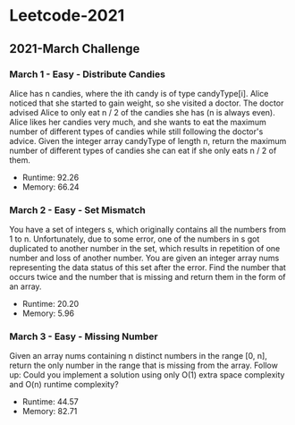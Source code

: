 # Leetcode-2021
## 2021-March Challenge

### March 1 - Easy - Distribute Candies
Alice has n candies, where the ith candy is of type candyType[i]. 
Alice noticed that she started to gain weight, so she visited a doctor.
The doctor advised Alice to only eat n / 2 of the candies she has (n is always even). 
Alice likes her candies very much, and she wants to eat the maximum number of different types of candies while still following the doctor's advice.
Given the integer array candyType of length n, return the maximum number of different types of candies she can eat if she only eats n / 2 of them.

- Runtime: 92.26
- Memory: 66.24

### March 2 - Easy -  Set Mismatch
You have a set of integers s, which originally contains all the numbers from 1 to n. Unfortunately, due to some error, one of the numbers in s got duplicated to another number in the set, which results in repetition of one number and loss of another number.
You are given an integer array nums representing the data status of this set after the error.
Find the number that occurs twice and the number that is missing and return them in the form of an array.

- Runtime: 20.20
- Memory: 5.96

### March 3 - Easy - Missing Number
Given an array nums containing n distinct numbers in the range [0, n], return the only number in the range that is missing from the array.
Follow up: Could you implement a solution using only O(1) extra space complexity and O(n) runtime complexity?

- Runtime: 44.57
- Memory: 82.71
